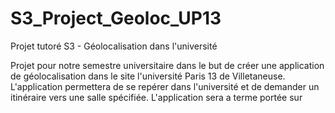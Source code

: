 # S3_Project_Geoloc_UP13
Projet tutoré S3 - Géolocalisation dans l'université

Projet pour notre semestre universitaire dans le but de créer une application de géolocalisation dans le site l'université Paris 13
de Villetaneuse. L'application permettera de se repérer dans l'université et de demander un itinéraire vers une salle spécifiée.
L'application sera a terme portée sur
